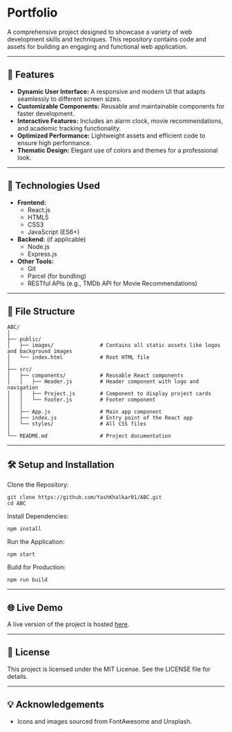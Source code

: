 # Portfolio

A comprehensive project designed to showcase a variety of web development skills and techniques. This repository contains code and assets for building an engaging and functional web application.

---

## 🌟 Features

- **Dynamic User Interface:** A responsive and modern UI that adapts seamlessly to different screen sizes.
- **Customizable Components:** Reusable and maintainable components for faster development.
- **Interactive Features:** Includes an alarm clock, movie recommendations, and academic tracking functionality.
- **Optimized Performance:** Lightweight assets and efficient code to ensure high performance.
- **Thematic Design:** Elegant use of colors and themes for a professional look.

---

## 🚀 Technologies Used

- **Frontend:**
  - React.js
  - HTML5
  - CSS3
  - JavaScript (ES6+)
- **Backend:** (if applicable)
  - Node.js
  - Express.js
- **Other Tools:**
  - Git
  - Parcel (for bundling)
  - RESTful APIs (e.g., TMDb API for Movie Recommendations)

---

## 📂 File Structure

```plaintext
ABC/
│
├── public/
│   ├── images/               # Contains all static assets like logos and background images
│   └── index.html            # Root HTML file
│
├── src/
│   ├── components/           # Reusable React components
│   │   ├── Header.js         # Header component with logo and navigation
│   │   ├── Project.js        # Component to display project cards
│   │   └── Footer.js         # Footer component
│   │
│   ├── App.js                # Main app component
│   ├── index.js              # Entry point of the React app
│   └── styles/               # All CSS files
│
└── README.md                 # Project documentation
```

---

## 🛠️ Setup and Installation

Clone the Repository:
```plaintext
git clone https://github.com/YashKhalkar01/ABC.git
cd ABC
```

Install Dependencies:
```plaintext
npm install
```

Run the Application:
```plaintext
npm start
```

Build for Production:
```plaintext
npm run build
```

---

## 🌐 Live Demo

A live version of the project is hosted [here](https://khalkaryash.github.io/Portfolio).

---

## 📄 License

This project is licensed under the MIT License. See the LICENSE file for details.

---

## 💡 Acknowledgements

- Icons and images sourced from FontAwesome and Unsplash.
